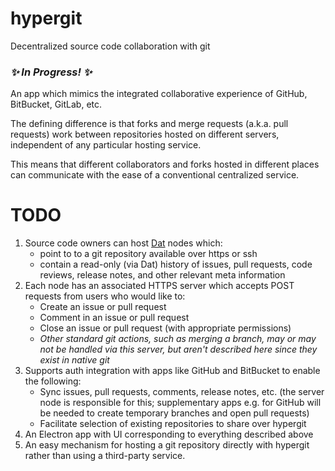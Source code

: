 # hypergit
Decentralized source code collaboration with git

### *✨ In Progress! ✨*

An app which mimics the integrated collaborative experience of GitHub, BitBucket, GitLab, etc.

The defining difference is that forks and merge requests (a.k.a. pull requests) work between repositories hosted on different servers, independent of any particular hosting service.

This means that different collaborators and forks hosted in different places can communicate with the ease of a conventional centralized service.

# TODO
1. Source code owners can host [Dat](https://github.com/datproject/dat) nodes which:
    * point to to a git repository available over https or ssh
    * contain a read-only (via Dat) history of issues, pull requests, code reviews, release notes, and other relevant meta information
2. Each node has an associated HTTPS server which accepts POST requests from users who would like to:
    * Create an issue or pull request
    * Comment in an issue or pull request
    * Close an issue or pull request (with appropriate permissions)
    * *Other standard git actions, such as merging a branch, may or may not be handled via this server, but aren't described here since they exist in native git*
3. Supports auth integration with apps like GitHub and BitBucket to enable the following:
    * Sync issues, pull requests, comments, release notes, etc. (the server node is responsible for this; supplementary apps e.g. for GitHub will be needed to create temporary branches and open pull requests)
    * Facilitate selection of existing repositories to share over hypergit
4. An Electron app with UI corresponding to everything described above
5. An easy mechanism for hosting a git repository directly with hypergit rather than using a third-party service.
